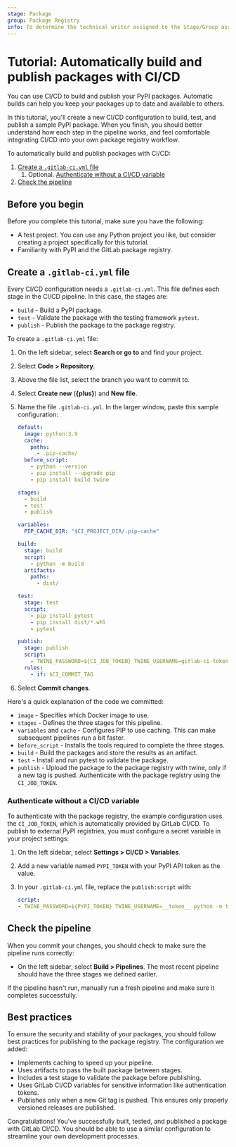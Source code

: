 ```yaml
---
stage: Package
group: Package Registry
info: To determine the technical writer assigned to the Stage/Group associated with this page, see https://handbook.gitlab.com/handbook/product/ux/technical-writing/#assignments
---
```


# Tutorial: Automatically build and publish packages with CI/CD

You can use CI/CD to build and publish your PyPI packages. Automatic builds can help you keep your packages
up to date and available to others.

In this tutorial, you'll create a new CI/CD configuration to build, test, and publish a sample PyPI package.
When you finish, you should better understand how each step in the pipeline works, and feel comfortable integrating CI/CD
into your own package registry workflow.

To automatically build and publish packages with CI/CD:

1. [Create a `.gitlab-ci.yml` file](#create-a-gitlab-ciyml-file)
   1. Optional. [Authenticate without a CI/CD variable](#authenticate-without-a-cicd-variable)
1. [Check the pipeline](#check-the-pipeline)

## Before you begin

Before you complete this tutorial, make sure you have the following:

- A test project. You can use any Python project you like, but consider creating a project specifically for this tutorial.
- Familiarity with PyPI and the GitLab package registry.

## Create a `.gitlab-ci.yml` file

Every CI/CD configuration needs a `.gitlab-ci.yml`. This file defines each stage in the CI/CD pipeline. In this case,
the stages are:

- `build` - Build a PyPI package.
- `test` - Validate the package with the testing framework `pytest`.
- `publish` - Publish the package to the package registry.

To create a `.gitlab-ci.yml` file:

1. On the left sidebar, select **Search or go to** and find your project.
1. Select **Code > Repository**.
1. Above the file list, select the branch you want to commit to.
1. Select **Create new** (**{plus}**) and **New file**.
1. Name the file `.gitlab-ci.yml`. In the larger window, paste this sample configuration:

   ```yaml
   default:
     image: python:3.9
     cache:
       paths:
         - .pip-cache/
     before_script:
       - python --version
       - pip install --upgrade pip
       - pip install build twine

   stages:
     - build
     - test
     - publish

   variables:
     PIP_CACHE_DIR: "$CI_PROJECT_DIR/.pip-cache"

   build:
     stage: build
     script:
       - python -m build
     artifacts:
       paths:
         - dist/

   test:
     stage: test
     script:
       - pip install pytest
       - pip install dist/*.whl
       - pytest

   publish:
     stage: publish
     script:
       - TWINE_PASSWORD=${CI_JOB_TOKEN} TWINE_USERNAME=gitlab-ci-token python -m twine upload --repository-url ${CI_API_V4_URL}/projects/${CI_PROJECT_ID}/packages/pypi dist/*
     rules:
       - if: $CI_COMMIT_TAG
   ```

1. Select **Commit changes**.

Here's a quick explanation of the code we committed:

- `image` - Specifies which Docker image to use.
- `stages` - Defines the three stages for this pipeline.
- `variables` and `cache` - Configures PIP to use caching. This can make subsequent pipelines run a bit faster.
- `before_script` - Installs the tools required to complete the three stages.
- `build` - Build the packages and store the results as an artifact.
- `test` - Install and run pytest to validate the package.
- `publish` - Upload the package to the package registry with twine, only if a new tag is pushed.
  Authenticate with the package registry using the `CI_JOB_TOKEN`.

### Authenticate without a CI/CD variable

To authenticate with the package registry, the example configuration uses the `CI_JOB_TOKEN`, which is automatically provided by GitLab CI/CD.
To publish to external PyPI registries, you must configure a secret variable in your project settings:

1. On the left sidebar, select **Settings > CI/CD > Variables**.
1. Add a new variable named `PYPI_TOKEN` with your PyPI API token as the value.
1. In your `.gitlab-ci.yml` file, replace the `publish:script` with:

   ```yaml
   script:
   - TWINE_PASSWORD=${PYPI_TOKEN} TWINE_USERNAME=__token__ python -m twine upload dist/*
   ```

## Check the pipeline

When you commit your changes, you should check to make sure the pipeline runs correctly:

- On the left sidebar, select **Build > Pipelines**. The most recent pipeline should have the three stages we defined earlier.

If the pipeline hasn't run, manually run a fresh pipeline and make sure it completes successfully.

## Best practices

To ensure the security and stability of your packages, you should follow best practices for publishing to the package registry.
The configuration we added:

- Implements caching to speed up your pipeline.
- Uses artifacts to pass the built package between stages.
- Includes a test stage to validate the package before publishing.
- Uses GitLab CI/CD variables for sensitive information like authentication tokens.
- Publishes only when a new Git tag is pushed. This ensures only properly versioned releases are published.

Congratulations! You've successfully built, tested, and published a package with GitLab CI/CD. You should be able to
use a similar configuration to streamline your own development processes.
